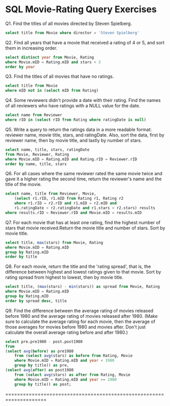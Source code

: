 SQL Movie-Rating Query Exercises
====================================================================
Q1. Find the titles of all movies directed by Steven Spielberg. 
```SQL
select title from Movie where director = 'Steven Spielberg'
```


Q2. Find all years that have a movie that received a rating of 4 or 5, and sort them in increasing order. 

```SQL
select distinct year from Movie, Rating 
where Movie.mID = Rating.mID and stars > 3 
order by year
```


Q3. Find the titles of all movies that have no ratings. 

```SQL
select title from Movie 
where mID not in (select mID from Rating)
```


Q4. Some reviewers didn't provide a date with their rating. Find the names of all reviewers who have ratings with a NULL value for the date. 

```SQL
select name from Reviewer 
where rID in (select rID from Rating where ratingDate is null)
```


Q5. Write a query to return the ratings data in a more readable format: reviewer name, movie title, stars, and ratingDate. Also, sort the data, first by reviewer name, then by movie title, and lastly by number of stars. 

```SQL
select name, title, stars, ratingDate 
from Movie, Reviewer, Rating 
where Movie.mID = Rating.mID and Rating.rID = Reviewer.rID 
order by name, title, stars
```


Q6. For all cases where the same reviewer rated the same movie twice and gave it a higher rating the second time, return the reviewer's name and the title of the movie. 

```SQL
select name, title from Reviewer, Movie,
    (select r1.rID, r1.mID from Rating r1, Rating r2
    where r1.rID = r2.rID and r1.mID = r2.mID and 
    r1.ratingDate < r2.ratingDate and r1.stars < r2.stars) results
where results.rID = Reviewer.rID and Movie.mID = results.mID
```


Q7. For each movie that has at least one rating, find the highest number of stars that movie received.Return the movie title and number of stars. Sort by movie title. 

```SQL
select title, max(stars) from Movie, Rating 
where Movie.mID = Rating.mID
group by Rating.mID
order by title
```

Q8. For each movie, return the title and the 'rating spread', that is, the difference between highest and lowest ratings given to that movie. Sort by rating spread from highest to lowest, then by movie 
title. 

```SQL
select title, (max(stars) - min(stars)) as spread from Movie, Rating
where Movie.mID = Rating.mID
group by Rating.mID
order by spread desc, title
```


Q9. Find the difference between the average rating of movies released before 1980 and the average rating of movies released after 1980. (Make sure to calculate the average rating for each movie, then the average of those averages for movies before 1980 and movies after. Don't just calculate the overall average rating before and after 1980.) 

```SQL
select pre.pre1980 - post.post1980
from
(select avg(before) as pre1980 
    from (select avg(stars) as before from Rating, Movie 
    where Movie.mID = Rating.mID and year < 1980
    group by title)) as pre, 
(select avg(after) as post1980 
    from (select avg(stars) as after from Rating, Movie 
    where Movie.mID = Rating.mID and year >= 1980
    group by title)) as post;
```
====================================================================